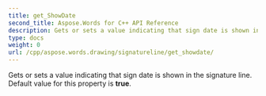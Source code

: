 ```yaml
---
title: get_ShowDate
second_title: Aspose.Words for C++ API Reference
description: Gets or sets a value indicating that sign date is shown in the signature line. Default value for this property is true. 
type: docs
weight: 0
url: /cpp/aspose.words.drawing/signatureline/get_showdate/
---
```


Gets or sets a value indicating that sign date is shown in the signature line. Default value for this property is **true**. 

